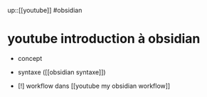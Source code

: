 up::[[youtube]]
#obsidian 
# youtube introduction à obsidian

 - concept
 - syntaxe ([[obsidian syntaxe]])


 - [!] workflow dans [[youtube my obsidian workflow]]